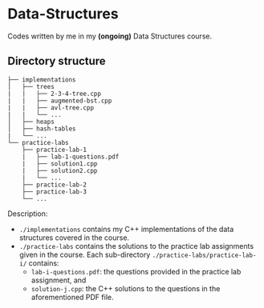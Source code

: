 # Data-Structures

Codes written by me in my **(ongoing)** Data Structures course.

## Directory structure 

    ├── implementations
    │   ├── trees
    |   |   ├── 2-3-4-tree.cpp
    |   |   ├── augmented-bst.cpp
    |   |   ├── avl-tree.cpp
    |   |   └── ...
    │   ├── heaps
    │   ├── hash-tables
    |   └── ...
    └── practice-labs
        ├── practice-lab-1
        |   ├── lab-1-questions.pdf
        |   ├── solution1.cpp
        |   ├── solution2.cpp
        |   └── ...
        ├── practice-lab-2
        ├── practice-lab-3
        └── ...
       
Description:
- `./implementations` contains my C++ implementations of the data structures covered in the course. 
- `./practice-labs` contains the solutions to the practice lab assignments given in the course. Each sub-directory `./practice-labs/practice-lab-i/` contains:
  - `lab-i-questions.pdf`: the questions provided in the practice lab assignment, and
  - `solution-j.cpp`: the C++ solutions to the questions in the aforementioned PDF file.
